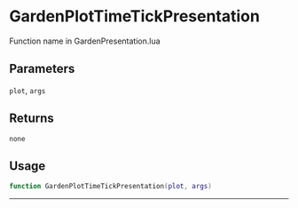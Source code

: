 # GardenPlotTimeTickPresentation
Function name in GardenPresentation.lua
## Parameters
`plot`, `args`
## Returns
`none`
## Usage
```lua
function GardenPlotTimeTickPresentation(plot, args)
```
---
